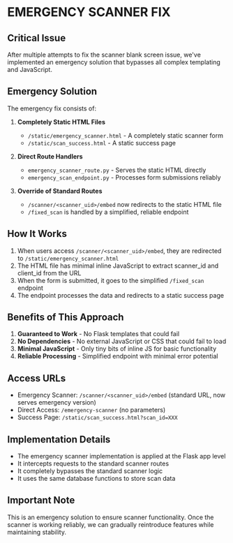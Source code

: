 # EMERGENCY SCANNER FIX

## Critical Issue

After multiple attempts to fix the scanner blank screen issue, we've implemented an emergency solution that bypasses all complex templating and JavaScript.

## Emergency Solution

The emergency fix consists of:

1. **Completely Static HTML Files**
   - `/static/emergency_scanner.html` - A completely static scanner form
   - `/static/scan_success.html` - A static success page

2. **Direct Route Handlers**
   - `emergency_scanner_route.py` - Serves the static HTML directly
   - `emergency_scan_endpoint.py` - Processes form submissions reliably

3. **Override of Standard Routes**
   - `/scanner/<scanner_uid>/embed` now redirects to the static HTML file
   - `/fixed_scan` is handled by a simplified, reliable endpoint

## How It Works

1. When users access `/scanner/<scanner_uid>/embed`, they are redirected to `/static/emergency_scanner.html`
2. The HTML file has minimal inline JavaScript to extract scanner_id and client_id from the URL
3. When the form is submitted, it goes to the simplified `/fixed_scan` endpoint
4. The endpoint processes the data and redirects to a static success page

## Benefits of This Approach

1. **Guaranteed to Work** - No Flask templates that could fail
2. **No Dependencies** - No external JavaScript or CSS that could fail to load
3. **Minimal JavaScript** - Only tiny bits of inline JS for basic functionality
4. **Reliable Processing** - Simplified endpoint with minimal error potential

## Access URLs

- Emergency Scanner: `/scanner/<scanner_uid>/embed` (standard URL, now serves emergency version)
- Direct Access: `/emergency-scanner` (no parameters)
- Success Page: `/static/scan_success.html?scan_id=XXX`

## Implementation Details

- The emergency scanner implementation is applied at the Flask app level
- It intercepts requests to the standard scanner routes
- It completely bypasses the standard scanner logic
- It uses the same database functions to store scan data

## Important Note

This is an emergency solution to ensure scanner functionality. Once the scanner is working reliably, we can gradually reintroduce features while maintaining stability.